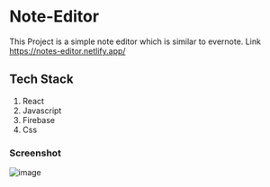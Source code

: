 # Note-Editor

This Project is a simple note editor which is similar to evernote. 
Link https://notes-editor.netlify.app/

## Tech Stack

1. React
2. Javascript
3. Firebase
4. Css
### Screenshot
![image](https://user-images.githubusercontent.com/46845822/136254618-7ea1513a-e85e-4687-a566-38d1d159105f.png)


